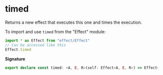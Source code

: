 # timed

Returns a new effect that executes this one and times the execution.

To import and use `timed` from the "Effect" module:

```ts
import * as Effect from "effect/Effect"
// Can be accessed like this
Effect.timed
```

**Signature**

```ts
export declare const timed: <A, E, R>(self: Effect<A, E, R>) => Effect<[Duration.Duration, A], E, R>
```
